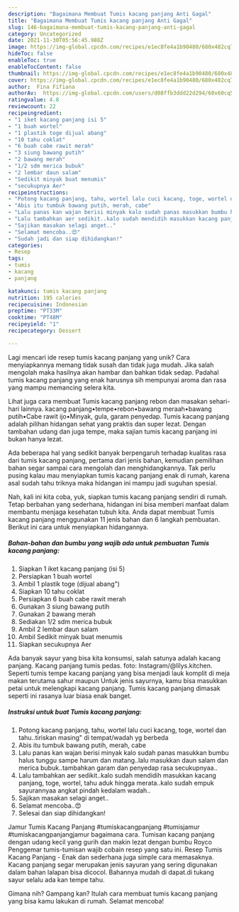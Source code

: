 ```yaml
---
description: "Bagaimana Membuat Tumis kacang panjang Anti Gagal"
title: "Bagaimana Membuat Tumis kacang panjang Anti Gagal"
slug: 146-bagaimana-membuat-tumis-kacang-panjang-anti-gagal
category: Uncategorized
date: 2021-11-30T05:56:45.988Z
image: https://img-global.cpcdn.com/recipes/e1ec8fe4a1b90480/680x482cq70/tumis-kacang-panjang-foto-resep-utama.jpg
hideToc: false
enableToc: true
enableTocContent: false
thumbnail: https://img-global.cpcdn.com/recipes/e1ec8fe4a1b90480/680x482cq70/tumis-kacang-panjang-foto-resep-utama.jpg
cover: https://img-global.cpcdn.com/recipes/e1ec8fe4a1b90480/680x482cq70/tumis-kacang-panjang-foto-resep-utama.jpg
author:  Fina Fifiana
authorAv:  https://img-global.cpcdn.com/users/d08ffb3ddd22d294/60x60cq50/avatar.jpg
ratingvalue: 4.8
reviewcount: 22
recipeingredient:
- "1 iket kacang panjang isi 5"
- "1 buah wortel"
- "1 plastik toge dijual abang"
- "10 tahu coklat"
- "6 buah cabe rawit merah"
- "3 siung bawang putih"
- "2 bawang merah"
- "1/2 sdm merica bubuk"
- "2 lembar daun salam"
- "Sedikit minyak buat menumis"
- "secukupnya Aer"
recipeinstructions:
- "Potong kacang panjang, tahu, wortel lalu cuci kacang, toge, wortel dan tahu..tiriskan masing&#34; di tempat/wadah yg berbeda"
- "Abis itu tumbuk bawang putih, merah, cabe"
- "Lalu panas kan wajan berisi minyak kalo sudah panas masukkan bumbu halus tunggu sampe harum dan matang..lalu masukkan daun salam dan merica bubuk..tambahkan garam dan penyedap rasa secukupnyaa.."
- "Lalu tambahkan aer sedikit..kalo sudah mendidih masukkan kacang panjang, toge, wortel, tahu aduk hingga merata..kalo sudah empuk sayurannyaa angkat pindah kedalam wadah.."
- "Sajikan masakan selagi anget.."
- "Selamat mencoba..😍"
- "Sudah jadi dan siap dihidangkan!"
categories:
- Resep
tags:
- tumis
- kacang
- panjang

katakunci: tumis kacang panjang 
nutrition: 195 calories
recipecuisine: Indonesian
preptime: "PT33M"
cooktime: "PT48M"
recipeyield: "1"
recipecategory: Dessert

---
```



Lagi mencari ide resep tumis kacang panjang yang unik? Cara menyiapkannya memang tidak susah dan tidak juga mudah. Jika salah mengolah maka hasilnya akan hambar dan bahkan tidak sedap. Padahal tumis kacang panjang yang enak harusnya sih mempunyai aroma dan rasa yang mampu memancing selera kita.


Lihat juga cara membuat Tumis kacang panjang rebon dan masakan sehari-hari lainnya. kacang panjang•tempe•rebon•bawang meraah•bawang putih•Cabe rawit ijo•Minyak, gula, garam penyedap. Tumis kacang panjang adalah pilihan hidangan sehat yang praktis dan super lezat. Dengan tambahan udang dan juga tempe, maka sajian tumis kacang panjang ini bukan hanya lezat.

Ada beberapa hal yang sedikit banyak berpengaruh terhadap kualitas rasa dari tumis kacang panjang, pertama dari jenis bahan, kemudian pemilihan bahan segar sampai cara mengolah dan menghidangkannya. Tak perlu pusing kalau mau menyiapkan tumis kacang panjang enak di rumah, karena asal sudah tahu triknya maka hidangan ini mampu jadi suguhan spesial.


Nah, kali ini kita coba, yuk, siapkan tumis kacang panjang sendiri di rumah. Tetap berbahan yang sederhana, hidangan ini bisa memberi manfaat dalam membantu menjaga kesehatan tubuh kita. Anda dapat membuat Tumis kacang panjang menggunakan 11 jenis bahan dan 6 langkah pembuatan. Berikut ini cara untuk menyiapkan hidangannya.

<!--inarticleads1-->

##### Bahan-bahan dan bumbu yang wajib ada untuk pembuatan Tumis kacang panjang:

1. Siapkan 1 iket kacang panjang (isi 5)
1. Persiapkan 1 buah wortel
1. Ambil 1 plastik toge (dijual abang&#34;)
1. Siapkan 10 tahu coklat
1. Persiapkan 6 buah cabe rawit merah
1. Gunakan 3 siung bawang putih
1. Gunakan 2 bawang merah
1. Sediakan 1/2 sdm merica bubuk
1. Ambil 2 lembar daun salam
1. Ambil Sedikit minyak buat menumis
1. Siapkan secukupnya Aer


Ada banyak sayur yang bisa kita konsumsi, salah satunya adalah kacang panjang. Kacang panjang tumis pedas. foto: Instagram/@lilys.kitchen. Seperti tumis tempe kacang panjang yang bisa menjadi lauk komplit di meja makan terutama sahur maupun Untuk jenis sayurnya, kamu bisa masukkan petai untuk melengkapi kacang panjang. Tumis kacang panjang dimasak seperti ini rasanya luar biasa enak banget. 

<!--inarticleads2-->

##### Instruksi untuk buat Tumis kacang panjang:

1. Potong kacang panjang, tahu, wortel lalu cuci kacang, toge, wortel dan tahu..tiriskan masing&#34; di tempat/wadah yg berbeda
1. Abis itu tumbuk bawang putih, merah, cabe
1. Lalu panas kan wajan berisi minyak kalo sudah panas masukkan bumbu halus tunggu sampe harum dan matang..lalu masukkan daun salam dan merica bubuk..tambahkan garam dan penyedap rasa secukupnyaa..
1. Lalu tambahkan aer sedikit..kalo sudah mendidih masukkan kacang panjang, toge, wortel, tahu aduk hingga merata..kalo sudah empuk sayurannyaa angkat pindah kedalam wadah..
1. Sajikan masakan selagi anget..
1. Selamat mencoba..😍
1. Selesai dan siap dihidangkan!

Jamur Tumis Kacang Panjang #tumiskacangpanjang #tumisjamur #tumiskacangpanjangjamur bagaimana cara. Tumisan kacang panjang dengan udang kecil yang gurih dan makin lezat dengan bumbu Royco Penggemar tumis-tumisan wajib cobain resep yang satu ini. Resep Tumis Kacang Panjang - Enak dan sederhana juga simple cara memasaknya. Kacang panjang segar merupakan jenis sayuran yang sering digunakan dalam bahan lalapan bisa dicocol. Bahannya mudah di dapat.di tukang sayur selalu ada kan tempe tahu. 

Gimana nih? Gampang kan? Itulah cara membuat tumis kacang panjang yang bisa kamu lakukan di rumah. Selamat mencoba!
